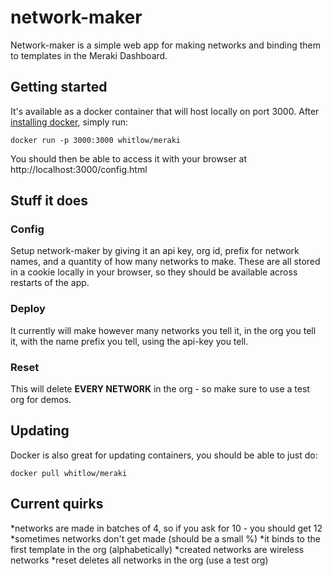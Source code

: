 # network-maker
Network-maker is a simple web app for making networks and binding them to templates in the Meraki Dashboard.

## Getting started

It's available as a docker container that will host locally on port 3000.  After [installing docker](https://docs.docker.com/engine/installation/#time-based-release-schedule), simply run:

`docker run -p 3000:3000 whitlow/meraki`

You should then be able to access it with your browser at http://localhost:3000/config.html

## Stuff it does

### Config
Setup network-maker by giving it an api key, org id, prefix for network names, and a quantity of how many networks to make.  These are all stored in a cookie locally in your browser, so they should be available across restarts of the app. 

### Deploy
It currently will make however many networks you tell it, in the org you tell it, with the name prefix you tell, using the api-key you tell.

### Reset
This will delete **EVERY NETWORK** in the org - so make sure to use a test org for demos. 

## Updating

Docker is also great for updating containers, you should be able to just do:

`docker pull whitlow/meraki` 

## Current quirks

*networks are made in batches of 4, so if you ask for 10 - you should get 12
*sometimes networks don't get made (should be a small %)
*it binds to the first template in the org (alphabetically)
*created networks are wireless networks
*reset deletes all networks in the org (use a test org)




